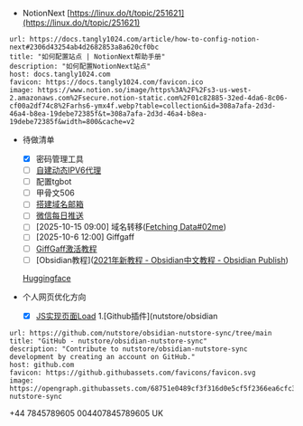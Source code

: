 - NotionNext
    [https://linux.do/t/topic/251621](https://linux.do/t/topic/251621)
    
```cardlink
url: https://docs.tangly1024.com/article/how-to-config-notion-next#2306d43254ab4d2682853a8a620cf0bc
title: "如何配置站点 | NotionNext帮助手册"
description: "如何配置NotionNext站点"
host: docs.tangly1024.com
favicon: https://docs.tangly1024.com/favicon.ico
image: https://www.notion.so/image/https%3A%2F%2Fs3-us-west-2.amazonaws.com%2Fsecure.notion-static.com%2F01c82885-32ed-4da6-8c06-cf00a2df74c8%2Farhs6-ymx4f.webp?table=collection&id=308a7afa-2d3d-46a4-b8ea-19debe72385f&t=308a7afa-2d3d-46a4-b8ea-19debe72385f&width=800&cache=v2
```

    
- 待做清单
    - [x] 密码管理工具
    - [ ] [自建动态IPV6代理](https://linux.do/t/topic/367413)
    - [ ] 配置tgbot
    - [ ] 甲骨文506
    - [ ] [搭建域名邮箱](https://linux.do/t/topic/316819/)
    - [ ] [微信每日推送](https://linux.do/t/topic/431480)
    - [ ] [2025-10-15 09:00] 域名转移([Fetching Data#02me](https://dash.cloudflare.com/96478f50753e276adadbeb5e0c495ba1))
    - [ ] [2025-10-6 12:00] Giffgaff
    - [ ] [GiffGaff激活教程](https://sussurous.com/posts/giffgaff-guide/)
    - [ ] [Obsidian教程]([2021年新教程 - Obsidian中文教程 - Obsidian Publish](https://publish.obsidian.md/chinesehelp/01+2021%E6%96%B0%E6%95%99%E7%A8%8B/2021%E5%B9%B4%E6%96%B0%E6%95%99%E7%A8%8B))
    
    [Huggingface](https://linux.do/t/topic/487868)
    
- 个人网页优化方向
    - [x] [JS实现页面Load](https://docs.pingcode.com/baike/2280608)
1.[Github插件](nutstore/obsidian
```cardlink
url: https://github.com/nutstore/obsidian-nutstore-sync/tree/main
title: "GitHub - nutstore/obsidian-nutstore-sync"
description: "Contribute to nutstore/obsidian-nutstore-sync development by creating an account on GitHub."
host: github.com
favicon: https://github.githubassets.com/favicons/favicon.svg
image: https://opengraph.githubassets.com/68751e0489cf3f316d0e5cf5f2366ea6cfc35c3c89abb2b71e1d901aacb132bc/nutstore/obsidian-nutstore-sync
```
+44 7845789605
004407845789605 UK
